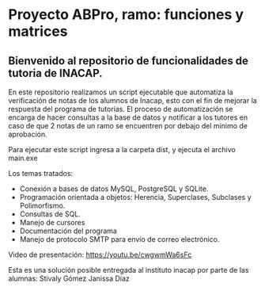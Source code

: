 # Proyecto ABPro, ramo: funciones y matrices

## Bienvenido al repositorio de funcionalidades de tutoria de INACAP. 

En este repositorio realizamos un script ejecutable que automatiza la verificación de notas de los alumnos de Inacap, esto con el fin de mejorar la respuesta del programa de tutorías. El proceso de automatización se encarga de hacer consultas a la base de datos y notificar a los tutores en caso de que 2 notas de un ramo se encuentren por debajo del mínimo  de aprobación. 

Para ejecutar este script ingresa a la carpeta dist, y ejecuta el archivo main.exe

Los temas tratados: 

- Conexión a bases de datos MySQL, PostgreSQL y SQLite.
- Programación orientada a objetos: Herencia, Superclases, Subclases y Polimorfismo.
- Consultas de SQL.
- Manejo de cursores
- Documentación del programa
- Manejo de protocolo SMTP para envío de correo electrónico.

Video de presentación: https://youtu.be/cwgwmWa6sFc

Esta es una solución posible entregada al instituto inacap por parte de las alumnas:
Stivaly Gómez
Janissa Díaz
